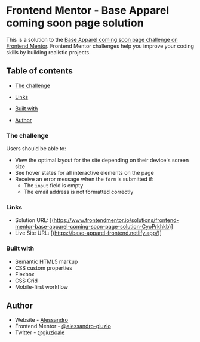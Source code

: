 # Frontend Mentor - Base Apparel coming soon page solution

This is a solution to the [Base Apparel coming soon page challenge on Frontend Mentor](https://www.frontendmentor.io/challenges/base-apparel-coming-soon-page-5d46b47f8db8a7063f9331a0). Frontend Mentor challenges help you improve your coding skills by building realistic projects.

## Table of contents

- [The challenge](#the-challenge)

- [Links](#links)

- [Built with](#built-with)

- [Author](#author)

### The challenge

Users should be able to:

- View the optimal layout for the site depending on their device's screen size
- See hover states for all interactive elements on the page
- Receive an error message when the `form` is submitted if:
  - The `input` field is empty
  - The email address is not formatted correctly

### Links

- Solution URL: [(https://www.frontendmentor.io/solutions/frontend-mentor-base-apparel-coming-soon-page-solution-CyoPrkhkb)]
- Live Site URL: [(https://base-apparel-frontend.netlify.app/)]

### Built with

- Semantic HTML5 markup
- CSS custom properties
- Flexbox
- CSS Grid
- Mobile-first workflow

## Author

- Website - [Alessandro](https://www.giuzio.me)
- Frontend Mentor - [@alessandro-giuzio](https://www.frontendmentor.io/profile/alessandro-giuzio)
- Twitter - [@giuzioale](https://twitter.com/giuzioale)
